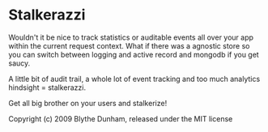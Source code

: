 Stalkerazzi
===========

Wouldn't it be nice to track statistics or auditable events all over your app within the current request context. What if there was a agnostic store so you can switch between logging and active record and mongodb if you get saucy.

A little bit of audit trail, a whole lot of event tracking and too much analytics hindsight = stalkerazzi.

Get all big brother on your users and stalkerize!


Copyright (c) 2009 Blythe Dunham, released under the MIT license
